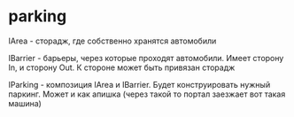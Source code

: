 # parking

IArea - сторадж, где собственно хранятся автомобили

IBarrier - барьеры, через которые проходят автомобили. Имеет сторону In, и сторону Out. К стороне может быть привязан сторадж

IParking - композиция IArea и IBarrier. Будет конструировать нужный паркинг. Может и как апишка (через такой то портал заезжает вот такая машина)